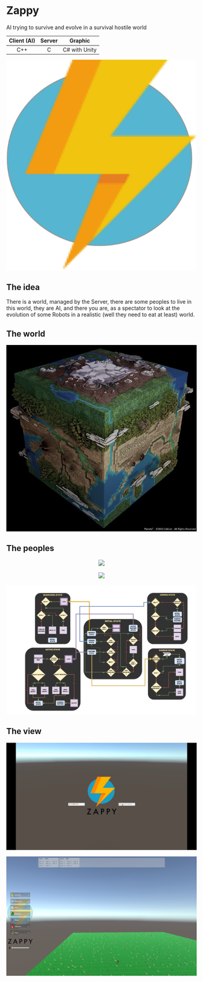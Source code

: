 # Zappy

AI trying to survive and evolve in a survival hostile world

| Client (AI)   | Server        | Graphic      |
|:-------------:|:-------------:|:------------:|
| C++           | C             | C# with Unity|

<p align="center"> 
<img src="Documentation/images/ZappyLogo.png">
</p>

## The idea
There is a world, managed by the Server, there are some peoples to live in this world, they are AI, and there you are, as a spectator to look at the evolution of some Robots in a realistic (well they need to eat at least) world.

## The world
<p align="center"> 
<img src="Documentation/images/world.png">
</p>



## The peoples
<p align="center"> 
<img src="Documentation/images/robot2.png">
</p>
<p align="center"> 
<img src="Documentation/images/AIDiagram.png">
</p>
<p align="center"> 
<img src="Documentation/images/AIStates.png">
</p>

## The view
<p align="center"> 
<img src="Documentation/images/menu.png">
</p>
<p align="center"> 
<img src="Documentation/images/view.png">
</p>

